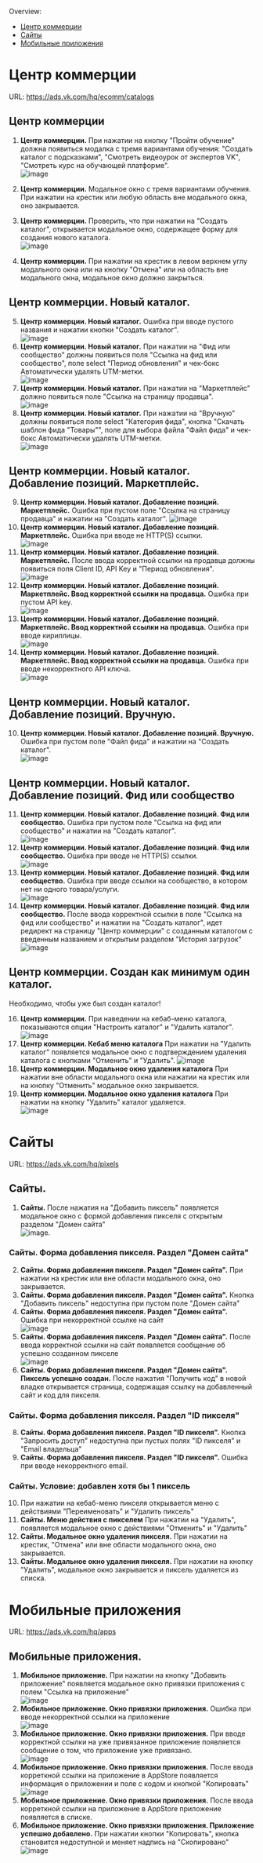 Overview:
- [Центр коммерции](#центр-коммерции)
- [Сайты](#сайты)
- [Мобильные приложения](#мобильные-приложения)

# Центр коммерции
URL: https://ads.vk.com/hq/ecomm/catalogs

## Центр коммерции
1. **Центр коммерции.** При нажатии на кнопку "Пройти обучение" должна появиться модалка с тремя вариантами обучения: "Создать каталог с подсказками", "Смотреть видеоурок от экспертов VK", "Смотреть курс на обучающей платформе".  
![image](https://github.com/user-attachments/assets/a6608202-a062-47b5-9c27-56d45cfee785)

2. **Центр коммерции.** Модальное окно с тремя вариантами обучения. При нажатии на крестик или любую область вне модального окна, оно закрывается.
3. **Центр коммерции.** Проверить, что при нажатии на "Создать каталог", открывается модальное окно, содержащее форму для создания нового каталога.  
![image](https://github.com/user-attachments/assets/73364294-9980-45d9-9c9b-fa6f7e599af7)

4. **Центр коммерции.** При нажатии на крестик в левом верхнем углу модального окна или на кнопку "Отмена" или на область вне модального окна, модальное окно должно закрыться.

## Центр коммерции. Новый каталог.
5. **Центр коммерции. Новый каталог.** Ошибка при вводе пустого названия и нажатии кнопки "Создать каталог".  
![image](https://github.com/user-attachments/assets/da395a73-6bce-4577-b6ae-b28f473655c7)
7. **Центр коммерции. Новый каталог.** При нажатии на "Фид или сообщество" должны появиться поля "Ссылка на фид или сообщество", поле select "Период обновления" и чек-бокс Автоматически удалять UTM-метки.  
![image](https://github.com/user-attachments/assets/151f7e4f-59a8-4464-8c2b-e08b3632eb11)
9. **Центр коммерции. Новый каталог.** При нажатии на "Маркетплейс" должно появиться поле "Ссылка на страницу продавца".  
![image](https://github.com/user-attachments/assets/1141cf1e-b70b-4f68-8632-a21c52b3a72a)
11. **Центр коммерции. Новый каталог.** При нажатии на "Вручную" должны появиться поле select "Категория фида", кнопка "Скачать шаблон фида "Товары"", поле для выбора файла "Файл фида" и чек-бокс Автоматически удалять UTM-метки.  
![image](https://github.com/user-attachments/assets/fd0b835c-bba3-4fc1-8e79-b640f75e2b10)


## Центр коммерции. Новый каталог. Добавление позиций. Маркетплейс.
9. **Центр коммерции. Новый каталог. Добавление позиций. Маркетплейс.** Ошибка при пустом поле "Ссылка на страницу продавца" и нажатии на "Создать каталог".
![image](https://github.com/user-attachments/assets/e6194ed1-765d-4e5e-8fbf-ce50a86b7847)
10. **Центр коммерции. Новый каталог. Добавление позиций. Маркетплейс.** Ошибка при вводе не HTTP(S) ссылки.  
![image](https://github.com/user-attachments/assets/19f84266-fed7-4574-8eb2-c59585c0b41c)
11. **Центр коммерции. Новый каталог. Добавление позиций. Маркетплейс.** После ввода корректной ссылки на продавца должны появиться поля Client ID, API Key и "Период обновления".  
![image](https://github.com/user-attachments/assets/22463259-0a25-4a65-ba89-aafa29af2fc8)
12. **Центр коммерции. Новый каталог. Добавление позиций. Маркетплейс. Ввод корректной ссылки на продавца.** Ошибка при пустом API key.  
![image](https://github.com/user-attachments/assets/e6bd4d05-6f58-471d-9c11-78ac63682e7f)
13. **Центр коммерции. Новый каталог. Добавление позиций. Маркетплейс. Ввод корректной ссылки на продавца.** Ошибка при вводе кириллицы.  
![image](https://github.com/user-attachments/assets/49740984-bab6-4cb2-9b33-5ee7310b22ba)
13. **Центр коммерции. Новый каталог. Добавление позиций. Маркетплейс. Ввод корректной ссылки на продавца.** Ошибка при вводе некорректного API ключа.  
![image](https://github.com/user-attachments/assets/9f762dd3-1815-4c82-abd5-b456760fc754)



## Центр коммерции. Новый каталог. Добавление позиций. Вручную.
10. **Центр коммерции. Новый каталог. Добавление позиций. Вручную.** Ошибка при пустом поле "Файл фида" и нажатии на "Создать каталог".  
![image](https://github.com/user-attachments/assets/fe142c99-cf35-4f31-9036-fd86ce4e9a92)


## Центр коммерции. Новый каталог. Добавление позиций. Фид или сообщество
11. **Центр коммерции. Новый каталог. Добавление позиций. Фид или сообщество.** Ошибка при пустом поле "Ссылка на фид или сообщество" и нажатии на "Создать каталог".  
![image](https://github.com/user-attachments/assets/04c66a5c-517b-4bf3-ad48-d8ea862f5ebf)
12. **Центр коммерции. Новый каталог. Добавление позиций. Фид или сообщество.** Ошибка при вводе не HTTP(S) ссылки.  
![image](https://github.com/user-attachments/assets/2bea22ef-8704-4424-bc1b-2a1e3101ce35)
13. **Центр коммерции. Новый каталог. Добавление позиций. Фид или сообщество.** Ошибка при вводе ссылки на сообщество, в котором нет ни одного товара/услуги.  
![image](https://github.com/user-attachments/assets/7f7cbbc8-3873-40ef-80fb-d5c35af81541)
15. **Центр коммерции. Новый каталог. Добавление позиций. Фид или сообщество.** После ввода корректной ссылки в поле "Ссылка на фид или сообщество" и нажатии на "Создать каталог", идет редирект на страницу "Центр коммерции" с созданным каталогом с введенным названием и открытым разделом "История загрузок"  
![image](https://github.com/user-attachments/assets/5d8bc026-a4d3-4bab-aa85-52129564a40b)


## Центр коммерции. Создан как минимум один каталог.
Необходимо, чтобы уже был создан каталог!

16. **Центр коммерции.** При наведении на кебаб-меню каталога, показываются опции "Настроить каталог" и "Удалить каталог".  
![image](https://github.com/user-attachments/assets/6d90707b-cc95-4a4a-a709-a27a1cd935e9)
17. **Центр коммерции. Кебаб меню каталога** При нажатии на "Удалить каталог" появляется модальное окно с подтверждением удаления каталога с кнопками "Отменить" и "Удалить". 
![image](https://github.com/user-attachments/assets/a827b353-58a0-4e30-9d3f-afc3a1aafe47)
18. **Центр коммерции. Модальное окно удаления каталога** При нажатии вне области модального окна или нажатии на крестик или на кнопку "Отменить" модальное окно закрывается.  
18. **Центр коммерции. Модальное окно удаления каталога** При нажатии на кнопку "Удалить" каталог удаляется.  
![image](https://github.com/user-attachments/assets/91e5f6e1-2b39-49f9-ab71-e3942addef58)

# Сайты
URL: https://ads.vk.com/hq/pixels

## Сайты.
1. **Сайты.** После нажатия на "Добавить пиксель" появляется модальное окно с формой добавления пикселя с открытым разделом "Домен сайта"  
![image](https://github.com/user-attachments/assets/1d387e19-6527-40b4-a8db-5e7619904ede).

###  Сайты. Форма добавления пикселя. Раздел "Домен сайта"
2. **Сайты. Форма добавления пикселя. Раздел "Домен сайта".** При нажатии на крестик или вне области модального окна, оно закрывается.
4. **Сайты. Форма добавления пикселя. Раздел "Домен сайта".** Кнопка "Добавить пиксель" недоступна при пустом поле "Домен сайта"
5. **Сайты. Форма добавления пикселя. Раздел "Домен сайта".** Ошибка при некорректной ссылке на сайт  
![image](https://github.com/user-attachments/assets/d9a6e831-1673-4e7c-b79d-d9cbbd584d16)
6. **Сайты. Форма добавления пикселя. Раздел "Домен сайта".** После ввода корректной ссылки на сайт появляется сообщение об успешно созданном пикселе  
![image](https://github.com/user-attachments/assets/192719f1-a9c6-4a65-97ba-fcae999bd317)
7. **Сайты. Форма добавления пикселя. Раздел "Домен сайта". Пиксель успешно создан.** После нажатия "Получить код" в новой владке открывается страница, содержащая ссылку на добавленный сайт и код для пикселя.

###  Сайты. Форма добавления пикселя. Раздел "ID пикселя"
8. **Сайты. Форма добавления пикселя. Раздел "ID пикселя".** Кнопка "Запросить доступ" недоступна при пустых полях "ID пикселя" и "Email владельца"
9. **Сайты. Форма добавления пикселя. Раздел "ID пикселя".** Ошибка при вводе некорректного email.

### Сайты. Условие: добавлен хотя бы 1 пиксель
10. При нажатии на кебаб-меню пикселя открывается меню с действиями "Переименовать" и "Удалить пиксель"
11. **Сайты. Меню действия с пикселем** При нажатии на "Удалить", появляется модальное окно с действиями "Отменить" и "Удалить"
12. **Сайты. Модальное окно удаления пикселя.** При нажатии на крестик, "Отмена" или вне области модального окна, оно закрывается.
13. **Сайты. Модальное окно удаления пикселя.** При нажатии на кнопку "Удалить", модальное окно закрывается и пиксель удаляется из списка.

# Мобильные приложения
URL: https://ads.vk.com/hq/apps

## Мобильные приложения.
1. **Мобильное приложение.** При нажатии на кнопку "Добавить приложение" появляется модальное окно привязки приложения с полем "Ссылка на приложение"  
![image](https://github.com/user-attachments/assets/4adf8b30-7fde-4892-ae4b-c8a13dc656e8)
2. **Мобильное приложение. Окно привязки приложения.** Ошибка при вводе некорректной ссылки на приложение  
![image](https://github.com/user-attachments/assets/4e9fb950-2995-4950-b0bf-b715266aca3e)
3. **Мобильное приложение. Окно привязки приложения.** При вводе корректной ссылки на уже привязанное приложение появляется сообщение о том, что приложение уже привязано.  
![image](https://github.com/user-attachments/assets/86bdb703-f1a0-4b24-9870-1d81f0283200)
4. **Мобильное приложение. Окно привязки приложения.** После ввода корреткной ссылки на приложение в AppStore появляется информация о приложении и поле с кодом и кнопкой "Копировать"  
![image](https://github.com/user-attachments/assets/cef7f788-67af-4df2-a433-f2e035db7c97)
5. **Мобильное приложение. Окно привязки приложения.** После ввода корреткной ссылки на приложение в AppStore приложение появляется в списке.
6. **Мобильное приложение. Окно привязки приложения. Приложение успешно добавлено.** При нажатии кнопки "Копировать", кнопка становится недоступной и меняет надпись на "Скопировано"  
![image](https://github.com/user-attachments/assets/4f2467ac-8fb1-454c-a3ca-70cce367654c)


